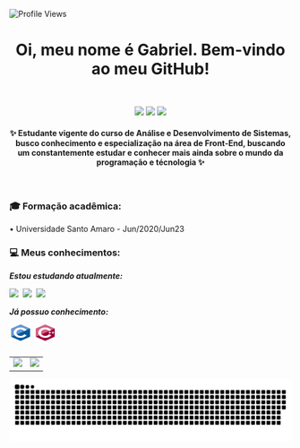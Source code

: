 ![Profile Views](http://estruyf-github.azurewebsites.net/api/VisitorHit?user=gabessouza&repo=gabessouza&countColorcountColor)

<h1 align="center"> Oi, meu nome é Gabriel. Bem-vindo ao meu GitHub!</h1>
 
 <br>
 
 <p align="center">
  <a href="https://instagram.com/gaaaaabes" target="_blank">
   <img src="https://img.shields.io/badge/-Instagram-%23E4405F?style=for-the-badge&logo=instagram&logoColor=white" target="_blank"></a>
  
 <a href = "mailto:gabrieldsouza2999@gmail.com">
  <img src="https://img.shields.io/badge/-Gmail-%23333?style=for-the-badge&logo=gmail&logoColor=white" target="_blank"></a>
  
 <a href="https://www.linkedin.com/in/gabrieldsouza1999/" target="_blank">
  <img src="https://img.shields.io/badge/-LinkedIn-%230077B5?style=for-the-badge&logo=linkedin&logoColor=white" target="_blank"></a>
 </p>
 
 <h4 align="center"> ✨ Estudante vigente do curso de Análise e Desenvolvimento de Sistemas, busco conhecimento e especialização na área de Front-End, buscando um constantemente estudar e conhecer mais ainda sobre o mundo da programação e técnologia ✨ </h4>
 
 <br>
 
 ### 🎓 Formação acadêmica:
 • Universidade Santo Amaro - Jun/2020/Jun23
 
 ### 💻 Meus conhecimentos:
 
 ***Estou estudando atualmente:***
 
 <p align="left">
  <img src="https://github.com/Gelzieny/gelzieny/blob/main/imagens/html.png?raw=true">&nbsp;
  <img src="https://github.com/Gelzieny/gelzieny/blob/main/imagens/css.png?raw=true">&nbsp;
  <img src="https://github.com/Gelzieny/gelzieny/blob/main/imagens/js.png?raw=true">&nbsp;
 </p>
 
 ***Já possuo conhecimento:***
 
 <p align="left">
  <img align="center" alt="gabes-html5" height="30" width="40" src="https://raw.githubusercontent.com/devicons/devicon/master/icons/c/c-original.svg">
  <img align="center" alt="gabes-css" height="30" width="40" src="https://raw.githubusercontent.com/devicons/devicon/master/icons/cplusplus/cplusplus-original.svg">
 </p>
 
<table align='left'>
  <row>
    <td>
      <img height='172' src='https://github-readme-stats.vercel.app/api/top-langs/?username=gabessouza&layout=compact&theme=dark'>
    </td>
    <td>
      <img height='172' src='https://github-readme-stats.vercel.app/api?username=gabessouza&show_icons=true&theme=dark'>
    </td>
  </row>
</table>

 ![Snake animation](https://github.com/gabessouza/gabessouza/blob/output/github-contribution-grid-snake.svg) 

